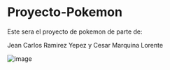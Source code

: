 # Proyecto-Pokemon

Este sera el proyecto de pokemon de parte de: 

Jean Carlos Ramirez Yepez y Cesar Marquina Lorente

![image](https://user-images.githubusercontent.com/118733178/224663616-1302aac2-c368-4359-9245-48e811b92911.png)
